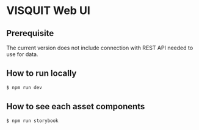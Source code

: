 # VISQUIT Web UI

## Prerequisite
The current version does not include connection with REST API needed to use for data.

## How to run locally

```bash
$ npm run dev
```

## How to see each asset components

```bash
$ npm run storybook
```
